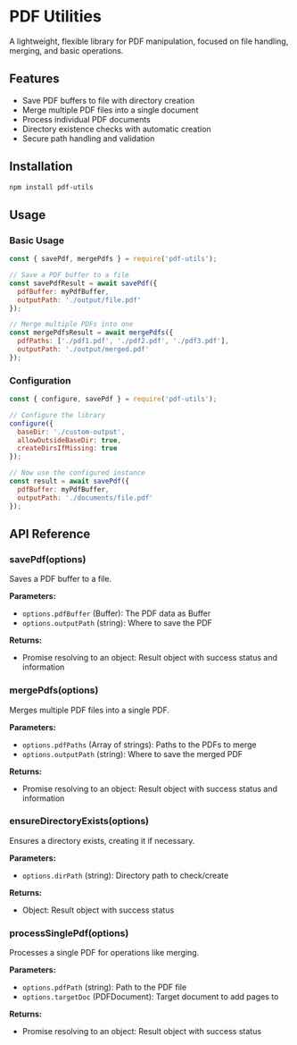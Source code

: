 # PDF Utilities

A lightweight, flexible library for PDF manipulation, focused on file handling, merging, and basic operations.

## Features

- Save PDF buffers to file with directory creation
- Merge multiple PDF files into a single document
- Process individual PDF documents 
- Directory existence checks with automatic creation
- Secure path handling and validation

## Installation

```bash
npm install pdf-utils
```

## Usage

### Basic Usage

```javascript
const { savePdf, mergePdfs } = require('pdf-utils');

// Save a PDF buffer to a file
const savePdfResult = await savePdf({ 
  pdfBuffer: myPdfBuffer, 
  outputPath: './output/file.pdf' 
});

// Merge multiple PDFs into one
const mergePdfsResult = await mergePdfs({
  pdfPaths: ['./pdf1.pdf', './pdf2.pdf', './pdf3.pdf'],
  outputPath: './output/merged.pdf'
});
```

### Configuration

```javascript
const { configure, savePdf } = require('pdf-utils');

// Configure the library
configure({
  baseDir: './custom-output',
  allowOutsideBaseDir: true,
  createDirsIfMissing: true
});

// Now use the configured instance
const result = await savePdf({ 
  pdfBuffer: myPdfBuffer, 
  outputPath: './documents/file.pdf' 
});
```

## API Reference

### savePdf(options)

Saves a PDF buffer to a file.

**Parameters:**

- `options.pdfBuffer` (Buffer): The PDF data as Buffer
- `options.outputPath` (string): Where to save the PDF

**Returns:**

- Promise resolving to an object: Result object with success status and information

### mergePdfs(options)

Merges multiple PDF files into a single PDF.

**Parameters:**

- `options.pdfPaths` (Array of strings): Paths to the PDFs to merge
- `options.outputPath` (string): Where to save the merged PDF

**Returns:** 

- Promise resolving to an object: Result object with success status and information

### ensureDirectoryExists(options)

Ensures a directory exists, creating it if necessary.

**Parameters:**

- `options.dirPath` (string): Directory path to check/create

**Returns:**

- Object: Result object with success status

### processSinglePdf(options)

Processes a single PDF for operations like merging.

**Parameters:**

- `options.pdfPath` (string): Path to the PDF file
- `options.targetDoc` (PDFDocument): Target document to add pages to

**Returns:**

- Promise resolving to an object: Result object with success status


